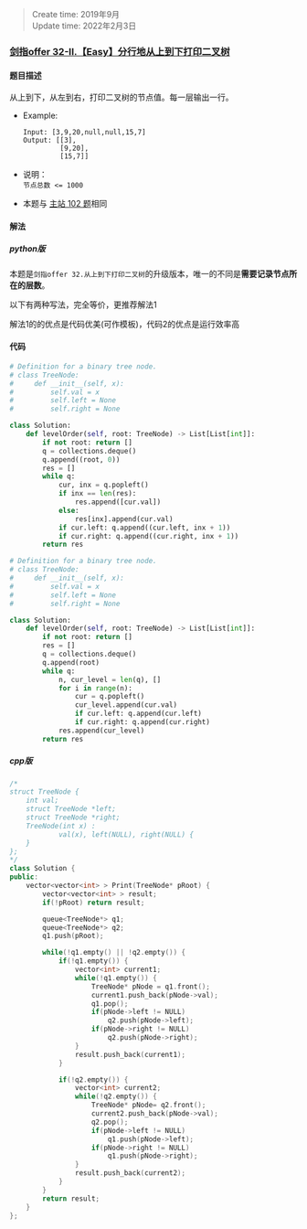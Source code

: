 > Create time: 2019年9月  
> Update time: 2022年2月3日  

### [剑指offer 32-II.【Easy】分行地从上到下打印二叉树](https://leetcode-cn.com/problems/cong-shang-dao-xia-da-yin-er-cha-shu-ii-lcof/)
#### 题目描述
从上到下，从左到右，打印二叉树的节点值。每一层输出一行。
- Example:
    ```
    Input: [3,9,20,null,null,15,7]
    Output: [[3],
             [9,20],
             [15,7]]
    ```  

- 说明：  
  `节点总数 <= 1000`  

- 本题与 [主站 102 题](https://leetcode-cn.com/problems/binary-tree-level-order-traversal/)相同

#### 解法
##### python版
本题是`剑指offer 32.从上到下打印二叉树`的升级版本，唯一的不同是**需要记录节点所在的层数**。

以下有两种写法，完全等价，更推荐解法1

解法1的的优点是代码优美(可作模板)，代码2的优点是运行效率高
#### 代码
```python
# Definition for a binary tree node.
# class TreeNode:
#     def __init__(self, x):
#         self.val = x
#         self.left = None
#         self.right = None

class Solution:
    def levelOrder(self, root: TreeNode) -> List[List[int]]:
        if not root: return []
        q = collections.deque()
        q.append((root, 0))
        res = []
        while q:
            cur, inx = q.popleft()
            if inx == len(res):
                res.append([cur.val])
            else:
                res[inx].append(cur.val)
            if cur.left: q.append((cur.left, inx + 1))
            if cur.right: q.append((cur.right, inx + 1))
        return res
```

```python
# Definition for a binary tree node.
# class TreeNode:
#     def __init__(self, x):
#         self.val = x
#         self.left = None
#         self.right = None

class Solution:
    def levelOrder(self, root: TreeNode) -> List[List[int]]:
        if not root: return []
        res = []
        q = collections.deque()
        q.append(root)
        while q:
            n, cur_level = len(q), []
            for i in range(n):
                cur = q.popleft()
                cur_level.append(cur.val)
                if cur.left: q.append(cur.left)
                if cur.right: q.append(cur.right)
            res.append(cur_level)
        return res
```

##### cpp版
```cpp
/*
struct TreeNode {
    int val;
    struct TreeNode *left;
    struct TreeNode *right;
    TreeNode(int x) :
            val(x), left(NULL), right(NULL) {
    }
};
*/
class Solution {
public:
    vector<vector<int> > Print(TreeNode* pRoot) {
        vector<vector<int> > result;
        if(!pRoot) return result;

        queue<TreeNode*> q1;
        queue<TreeNode*> q2;
        q1.push(pRoot);

        while(!q1.empty() || !q2.empty()) {
            if(!q1.empty()) {
                vector<int> current1;
                while(!q1.empty()) {
                    TreeNode* pNode = q1.front();
                    current1.push_back(pNode->val);
                    q1.pop();
                    if(pNode->left != NULL)
                        q2.push(pNode->left);
                    if(pNode->right != NULL)
                        q2.push(pNode->right);
                }
                result.push_back(current1);
            }

            if(!q2.empty()) {
                vector<int> current2;
                while(!q2.empty()) {
                    TreeNode* pNode= q2.front();
                    current2.push_back(pNode->val);
                    q2.pop();
                    if(pNode->left != NULL)
                        q1.push(pNode->left);
                    if(pNode->right != NULL)
                        q1.push(pNode->right);
                }
                result.push_back(current2);
            }
        }
        return result;
    }
};
```